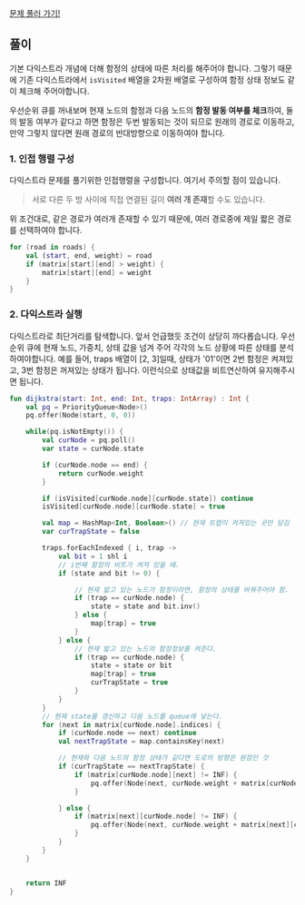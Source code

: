 [문제 풀러 가기!](https://programmers.co.kr/learn/courses/30/lessons/81304)

## 풀이

기본 다익스트라 개념에 더해 함정의 상태에 따른 처리를 해주어야 합니다.
그렇기 때문에 기존 다익스트라에서 `isVisited` 배열을 2차원 배열로 구성하여 함정 상태 정보도 같이 체크해 주어야합니다.

우선순위 큐를 꺼내보며 현재 노드의 함정과 다음 노드의 **함정 발동 여부를 체크**하여, 둘의 발동 여부가 같다고 하면 함정은 두번 발동되는 것이 되므로 원래의 경로로 이동하고, 만약 그렇지 않다면 원래 경로의 반대방향으로 이동하여야 합니다.

### 1. 인접 행렬 구성
다익스트라 문제를 풀기위한 인접행렬을 구성합니다. 여기서 주의할 점이 있습니다.
>서로 다른 두 방 사이에 직접 연결된 길이 **여러 개 존재**할 수도 있습니다.

위 조건대로, 같은 경로가 여러개 존재할 수 있기 때문에, 여러 경로중에 제일 짧은 경로를 선택하여야 합니다.
```kotlin
for (road in roads) {
    val (start, end, weight) = road
    if (matrix[start][end] > weight) {
        matrix[start][end] = weight
    }
}
```

### 2. 다익스트라 실행
다익스트라로 최단거리를 탐색합니다. 앞서 언급했듯 조건이 상당히 까다롭습니다. 우선 순위 큐에 현재 노드, 가중치, 상태 값을 넘겨 주어 각각의 노드 상황에 따른 상태를 분석하여야합니다. 예를 들어, traps 배열이 [2, 3]일때, 상태가 '01'이면 2번 함정은 켜져있고, 3번 함정은 꺼져있는 상태가 됩니다. 이런식으로 상태값을 비트연산하여 유지해주시면 됩니다.
```kotlin
fun dijkstra(start: Int, end: Int, traps: IntArray) : Int {
    val pq = PriorityQueue<Node>()
    pq.offer(Node(start, 0, 0))

    while(pq.isNotEmpty()) {
        val curNode = pq.poll()
        var state = curNode.state

        if (curNode.node == end) {
            return curNode.weight
        }

        if (isVisited[curNode.node][curNode.state]) continue
        isVisited[curNode.node][curNode.state] = true

        val map = HashMap<Int, Boolean>() // 현재 트랩이 켜져있는 곳만 담김
        var curTrapState = false

        traps.forEachIndexed { i, trap ->
            val bit = 1 shl i
            // i번째 함정의 비트가 켜져 있을 때.
            if (state and bit != 0) {

                // 현재 밟고 있는 노드가 함정이라면, 함정의 상태를 바꿔주어야 함.
                if (trap == curNode.node) {
                    state = state and bit.inv()
                } else {
                    map[trap] = true
                }
            } else {
                // 현재 밟고 있는 노드의 함정정보를 켜준다.
                if (trap == curNode.node) {
                    state = state or bit
                    map[trap] = true
                    curTrapState = true
                }
            }
        }
        // 현재 state를 갱신하고 다음 노드를 queue에 넣는다.
        for (next in matrix[curNode.node].indices) {
            if (curNode.node == next) continue
            val nextTrapState = map.containsKey(next)

            // 현재와 다음 노드의 함정 상태가 같다면 도로의 방향은 원점인 것
            if (curTrapState == nextTrapState) {
                if (matrix[curNode.node][next] != INF) {
                    pq.offer(Node(next, curNode.weight + matrix[curNode.node][next], state))
                }

            } else {
                if (matrix[next][curNode.node] != INF) {
                    pq.offer(Node(next, curNode.weight + matrix[next][curNode.node], state))
                }
            }
        }
    }


    return INF
}
```
